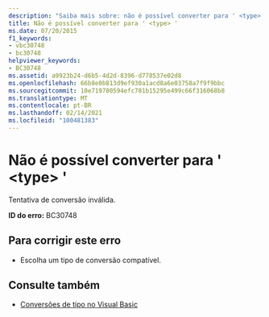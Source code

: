 ```yaml
---
description: "Saiba mais sobre: não é possível converter para ' <type> '"
title: Não é possível converter para ' <type> '
ms.date: 07/20/2015
f1_keywords:
- vbc30748
- bc30748
helpviewer_keywords:
- BC30748
ms.assetid: a9923b24-d6b5-4d2d-8396-d778537e02d8
ms.openlocfilehash: 66b8e0b813d9ef930a1acd8a6e03758a7f9f9bbc
ms.sourcegitcommit: 10e719780594efc781b15295e499c66f316068b8
ms.translationtype: MT
ms.contentlocale: pt-BR
ms.lasthandoff: 02/14/2021
ms.locfileid: "100481383"
---
```

# <a name="cannot-convert-to-type"></a>Não é possível converter para ' \<type> '

Tentativa de conversão inválida.  
  
 **ID do erro:** BC30748  
  
## <a name="to-correct-this-error"></a>Para corrigir este erro  
  
- Escolha um tipo de conversão compatível.  
  
## <a name="see-also"></a>Consulte também

- [Conversões de tipo no Visual Basic](../programming-guide/language-features/data-types/type-conversions.md)
